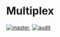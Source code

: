 # Multiplex

[![master](https://github.com/jpnws/multiplex/actions/workflows/master.yml/badge.svg)](https://github.com/jpnws/multiplex/actions/workflows/master.yml), [![audit](https://github.com/jpnws/multiplex/actions/workflows/audit.yml/badge.svg)](https://github.com/jpnws/multiplex/actions/workflows/audit.yml)
